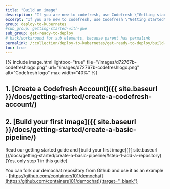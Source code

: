 ```yaml
---
title: "Build an image"
description: "If you are new to codefresh, use Codefresh \"Getting started\" guides to create an account and build an image."
excerpt: "If you are new to codefresh, use Codefresh \"Getting started\" guides to create an account and build an image."
group: deploy-to-kubernetes
#sub_group: getting-started-with-gke
sub_group: get-ready-to-deploy
# hack/workaround for sub elements, because parent has permalink
permalink: /:collection/deploy-to-kubernetes/get-ready-to-deploy/build-an-image/
toc: true
---
```


{% include image.html 
lightbox="true" 
file="/images/d72767b-codefreshlogo.png" 
url="/images/d72767b-codefreshlogo.png" 
alt="Codefresh logo" 
max-width="40%" 
%}

## 1. [Create a Codefresh Account]({{ site.baseurl }}/docs/getting-started/create-a-codefresh-account/) 

## 2. [Build your first image]({{ site.baseurl }}/docs/getting-started/create-a-basic-pipeline/) 
Read our getting started guide and [build your first image]({{ site.baseurl }}/docs/getting-started/create-a-basic-pipeline/#step-1-add-a-repository) (Yes, only step 1 in this guide)

You can fork our demochat repository from Github and use it as an example  - [https://github.com/containers101/demochat](https://github.com/containers101/demochat){:target="_blank"} 
